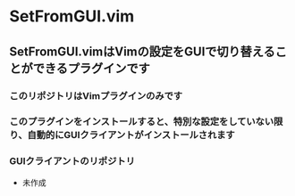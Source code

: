 # SetFromGUI.vim
## SetFromGUI.vimはVimの設定をGUIで切り替えることができるプラグインです
### このリポジトリはVimプラグインのみです
### このプラグインをインストールすると、特別な設定をしていない限り、自動的にGUIクライアントがインストールされます
### GUIクライアントのリポジトリ
* 未作成


